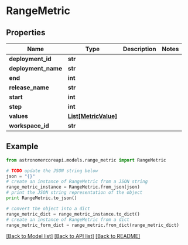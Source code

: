 # RangeMetric


## Properties
Name | Type | Description | Notes
------------ | ------------- | ------------- | -------------
**deployment_id** | **str** |  | 
**deployment_name** | **str** |  | 
**end** | **int** |  | 
**release_name** | **str** |  | 
**start** | **int** |  | 
**step** | **int** |  | 
**values** | [**List[MetricValue]**](MetricValue.md) |  | 
**workspace_id** | **str** |  | 

## Example

```python
from astronomercoreapi.models.range_metric import RangeMetric

# TODO update the JSON string below
json = "{}"
# create an instance of RangeMetric from a JSON string
range_metric_instance = RangeMetric.from_json(json)
# print the JSON string representation of the object
print RangeMetric.to_json()

# convert the object into a dict
range_metric_dict = range_metric_instance.to_dict()
# create an instance of RangeMetric from a dict
range_metric_form_dict = range_metric.from_dict(range_metric_dict)
```
[[Back to Model list]](../README.md#documentation-for-models) [[Back to API list]](../README.md#documentation-for-api-endpoints) [[Back to README]](../README.md)


